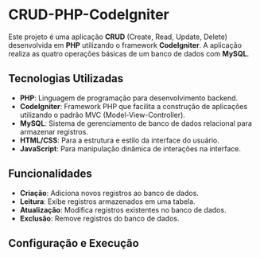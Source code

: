# CRUD-PHP-CodeIgniter

Este projeto é uma aplicação **CRUD** (Create, Read, Update, Delete) desenvolvida em **PHP** utilizando o framework **CodeIgniter**. A aplicação realiza as quatro operações básicas de um banco de dados com **MySQL**.

## Tecnologias Utilizadas

- **PHP**: Linguagem de programação para desenvolvimento backend.
- **CodeIgniter**: Framework PHP que facilita a construção de aplicações utilizando o padrão MVC (Model-View-Controller).
- **MySQL**: Sistema de gerenciamento de banco de dados relacional para armazenar registros.
- **HTML/CSS**: Para a estrutura e estilo da interface do usuário.
- **JavaScript**: Para manipulação dinâmica de interações na interface.

## Funcionalidades

- **Criação**: Adiciona novos registros ao banco de dados.
- **Leitura**: Exibe registros armazenados em uma tabela.
- **Atualização**: Modifica registros existentes no banco de dados.
- **Exclusão**: Remove registros do banco de dados.

## Configuração e Execução

